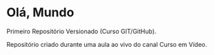# Olá, Mundo
 Primeiro Repositório Versionado (Curso GIT/GitHub).

 Repositório criado durante uma aula ao vivo do canal Curso em Vídeo.
